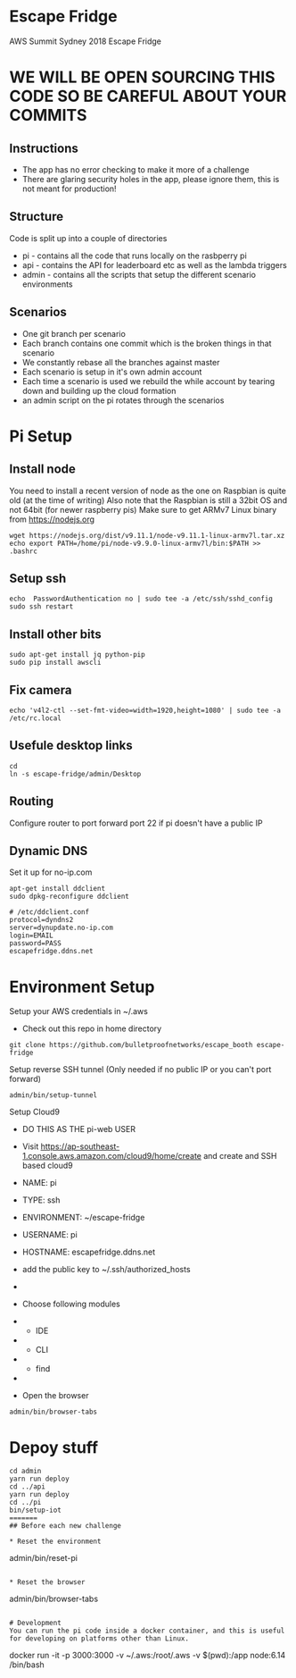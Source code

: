 # Escape Fridge

AWS Summit Sydney 2018 Escape Fridge

# WE WILL BE OPEN SOURCING THIS CODE SO BE CAREFUL ABOUT YOUR COMMITS

## Instructions

* The app has no error checking to make it more of a challenge
* There are glaring security holes in the app, please ignore them, this is not
  meant for production!

## Structure

Code is split up into a couple of directories

* pi - contains all the code that runs locally on the rasbperry pi
* api - contains the API for leaderboard etc as well as the lambda triggers
* admin - contains all the scripts that setup the different scenario
  environments

## Scenarios

* One git branch per scenario
* Each branch contains one commit which is the broken things in that scenario
* We constantly rebase all the branches against master
* Each scenario is setup in it's own admin account
* Each time a scenario is used we rebuild the while account by tearing down and
  building up the cloud formation
* an admin script on the pi rotates through the scenarios

# Pi Setup

## Install node
You need to install a recent version of node as the one on Raspbian is quite old (at the time of writing)
Also note that the Raspbian is still a 32bit OS and not 64bit (for newer raspberry pis)
Make sure to get ARMv7 Linux binary from https://nodejs.org
```
wget https://nodejs.org/dist/v9.11.1/node-v9.11.1-linux-armv7l.tar.xz
echo export PATH=/home/pi/node-v9.9.0-linux-armv7l/bin:$PATH >> .bashrc
```

## Setup ssh
```
echo  PasswordAuthentication no | sudo tee -a /etc/ssh/sshd_config
sudo ssh restart
```

## Install other bits
```
sudo apt-get install jq python-pip
sudo pip install awscli
```

## Fix camera
```
echo 'v4l2-ctl --set-fmt-video=width=1920,height=1080' | sudo tee -a /etc/rc.local
```

## Usefule desktop links

```
cd
ln -s escape-fridge/admin/Desktop
```

## Routing

Configure router to port forward port 22 if pi doesn't have a public IP

## Dynamic DNS

Set it up for no-ip.com
```
apt-get install ddclient
sudo dpkg-reconfigure ddclient

# /etc/ddclient.conf
protocol=dyndns2
server=dynupdate.no-ip.com
login=EMAIL
password=PASS
escapefridge.ddns.net
```

# Environment Setup

Setup your AWS credentials in ~/.aws

* Check out this repo in home directory
```
git clone https://github.com/bulletproofnetworks/escape_booth escape-fridge
```

Setup reverse SSH tunnel (Only needed if no public IP or you can't port forward)
```
admin/bin/setup-tunnel
```

Setup Cloud9
* DO THIS AS THE pi-web USER
* Visit https://ap-southeast-1.console.aws.amazon.com/cloud9/home/create and create and SSH based cloud9
* NAME: pi
* TYPE: ssh
* ENVIRONMENT: ~/escape-fridge
* USERNAME: pi
* HOSTNAME: escapefridge.ddns.net
* add the public key to ~/.ssh/authorized_hosts
*
*  Choose following modules
*    * IDE
*    * CLI
*    * find
* 

* Open the browser
```
admin/bin/browser-tabs
```

# Depoy stuff

```
cd admin
yarn run deploy
cd ../api
yarn run deploy
cd ../pi
bin/setup-iot
=======
## Before each new challenge

* Reset the environment
```
admin/bin/reset-pi
```

* Reset the browser
```
admin/bin/browser-tabs
```

# Development
You can run the pi code inside a docker container, and this is useful for developing on platforms other than Linux.

```
docker run -it -p 3000:3000 -v ~/.aws:/root/.aws -v $(pwd):/app node:6.14 /bin/bash
```
